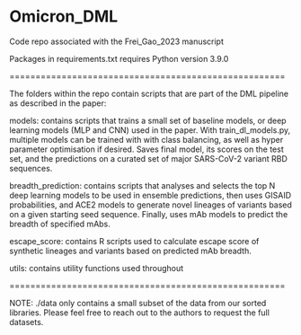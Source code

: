 # Omicron_DML
Code repo associated with the Frei_Gao_2023 manuscript

Packages in requirements.txt requires Python version 3.9.0

=====================================================

The folders within the repo contain scripts that are part of the DML pipeline as described in the paper:

models: 
contains scripts that trains a small set of baseline models, or deep learning models (MLP and CNN) used in the paper. With train_dl_models.py, multiple models can be trained with with class balancing, as well as hyper parameter optimisation if desired. Saves final model, its scores on the test set, and the predictions on a curated set of major SARS-CoV-2 variant RBD sequences.  

breadth_prediction: 
contains scripts that analyses and selects the top N deep learning models to be used in ensemble predictions, then uses GISAID probabilities, and ACE2 models to generate novel lineages of variants based on a given starting seed sequence. Finally, uses mAb models to predict the breadth of specified mAbs. 

escape_score: 
contains R scripts used to calculate escape score of synthetic lineages and variants based on predicted mAb breadth.

utils: 
contains utility functions used throughout

=====================================================

NOTE: ./data only contains a small subset of the data from our sorted libraries. Please feel free to reach out to the authors to request the full datasets.

